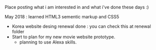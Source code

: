 Place posting what i am interested in and what i've done these days :)

May 2018 : learned HTML3 sementic markup and CSS5
- Korea website desing renewal done : you can check this at renewal folder
- Start to plan for my new movie website prototype.
  - planning to use Alexa skills.

